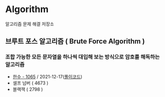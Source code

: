 # Algorithm
알고리즘 문제 해결 저장소

## 브루트 포스 알고리즘 ( Brute Force Algorithm )
### 조합 가능한 모든 문자열을 하나씩 대입해 보는 방식으로 암호를 해독하는 알고리즘
- [한수 - 1065](https://www.acmicpc.net/problem/1065) / 2021-12-17([풀이코드](https://github.com/hkdong0694/Algorithm/blob/master/src/Problem_1065/Main.java))
- 셀프 넘버 ( 4673 ) 
- 블랙잭 ( 2798 )
